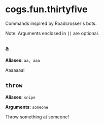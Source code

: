 # cogs.fun.thirtyfive

Commands inspired by Roadcrosser's bots.

Note: Arguments enclosed in `[]` are optional.

## `a`

**Aliases:** `aa, aaa`

Aaaaaaa!

## `throw`

**Aliases:** `snipe`

**Arguments:** `someone`

Throw something at someone!